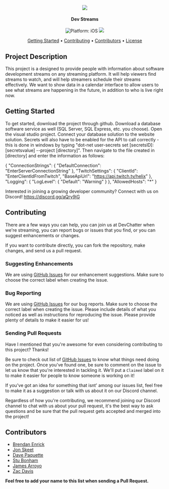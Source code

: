 <p align="center">
  <a href="#" alt="DevStreams" width="200"><img src="DevChatterLogo.png"></a>
</p>
<h4 align="center">Dev Streams</h4>

<p align="center">
<img src="https://img.shields.io/badge/Platform-.NET Core 2.1-lightgrey.svg" style="max-height: 300px;" alt="Platform: iOS">
<a href="https://discord.gg/aQry9jG"><img src="https://img.shields.io/badge/Discord-DevChatter-red.svg" style="max-height: 300px;"></a>
</p>

<p align="center">
  <a href="#getting-started">Getting Started</a> •
  <a href="#contributing">Contributing</a> •
  <a href="#contributors">Contributors</a> •
  <a href="#license">License</a>
</p>

## Project Description

This project is a designed to provide people with information about software development streams on any streaming platform. It will help viewers find streams to watch, and will help streamers schedule their streams effectively. We want to show data in a calendar interface to allow users to see what streams are happening in the future, in addition to who is live right now.

## Getting Started

To get started, download the project through github. Download a database software service as well (SQL Server, SQL Express, etc. you choose). Open the visual studio project. Connect your database solution to the website solution. Secrets will also have to be enabled for the API to call correctly - this is done in windows by typing "dot-net user-secrets set [secretsID]:[secretsvalue] --project [directory]". Then navigate to the file created in [directory] and enter the information as follows:

{
  "ConnectionStrings": {
    "DefaultConnection": "EnterServerConnectionString"
  },
  "TwitchSettings": {
    "ClientId": "EnterClientIdFromTwitch",
    "BaseApiUrl": "https://api.twitch.tv/helix"
  },
  "Logging": {
    "LogLevel": {
      "Default": "Warning"
    }
  },
  "AllowedHosts": "*"
}

Interested in joining a growing developer community? Connect with us on Discord! https://discord.gg/aQry9jG

## Contributing

There are a few ways you can help, you can join us at DevChatter when we're streaming, you can report bugs or issues that you find, or you can suggest enhancements or changes.

If you want to contribute directly, you can fork the repository, make changes, and send us a pull request.

### Suggesting Enhancements

We are using [GitHub Issues](https://github.com/DevChatter/DevStreams/issues) for our enhancement suggestions. Make sure to choose the correct label when creating the issue.

### Bug Reporting

We are using [GitHub Issues](https://github.com/DevChatter/DevStreams/issues) for our bug reports. Make sure to choose the correct label when creating the issue. Please include details of what you noticed as well as instructions for reproducing the issue. Please provide plenty of details to make it easier for us!

### Sending Pull Requests

Have I mentioned that you're awesome for even considering contributing to this project? Thanks!

Be sure to check out list of [GitHub Issues](https://github.com/DevChatter/DevStreams/issues) to know what things need doing on the project. Once you've found one, be sure to comment on the issue to let us know that you're interested in tackling it. We'll put a `Claimed` label on it to make it easier for people to know someone is working on it!

If you've got an idea for something that isnt' among our issues list, feel free to make it as a suggestion or talk with us about it on our Discord channel.

Regardless of how you're contributing, we recommend joining our Discord channel to chat with us about your pull request, it's the best way to ask questions and be sure that the pull request gets accepted and merged into the project!

## Contributors

* [Brendan Enrick](https://github.com/benrick)
* [Jon Skeet](https://github.com/jskeet)
* [Dave Paquette](https://github.com/dpaquette)
* [Stu Bonham](https://github.com/essenbee)
* [James Arroyo](https://github.com/jamesarroyo1994)
* [Zac Davis](https://github.com/thatzacdavis)

**Feel free to add your name to this list when sending a Pull Request.**
